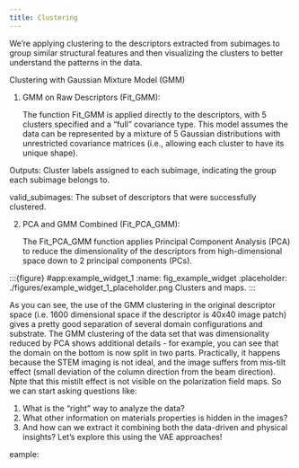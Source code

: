 ```yaml
---
title: Clustering
---
```


We’re applying clustering to the descriptors extracted from subimages to group similar structural features and then visualizing the clusters to better understand the patterns in the data.

Clustering with Gaussian Mixture Model (GMM)

1. GMM on Raw Descriptors (Fit_GMM):

    The function Fit_GMM is applied directly to the descriptors, with 5 clusters specified and a “full” covariance type. This model assumes the data can be represented by a mixture of 5 Gaussian distributions with unrestricted covariance matrices (i.e., allowing each cluster to have its unique shape).

Outputs: Cluster labels assigned to each subimage, indicating the group each subimage belongs to.

valid_subimages: The subset of descriptors that were successfully clustered.

2. PCA and GMM Combined (Fit_PCA_GMM):

    The Fit_PCA_GMM function applies Principal Component Analysis (PCA) to reduce the dimensionality of the descriptors from high-dimensional space down to 2 principal components (PCs).


<!-- :::{figure} #app:Clustering_figure
:name: fig_clusters_maps
:placeholder: ./figures/Clustering_figure_placeholder.png
Clusters and maps.
::: -->

:::{figure} #app:example_widget_1
:name: fig_example_widget
:placeholder: ./figures/example_widget_1_placeholder.png
Clusters and maps.
:::

As you can see, the use of the GMM clustering in the original descriptor space (i.e. 1600 dimensional space if the descriptor is 40x40 image patch) gives a pretty good separation of several domain configurations and substrate. The GMM clustering of the data set that was dimensionality reduced by PCA shows additional details - for example, you can see that the domain on the bottom is now split in two parts. Practically, it happens because the STEM imaging is not ideal, and the image suffers from mis-tilt effect (small deviation of the column direction from the beam direction). Npte that this mistilt effect is not visible on the polarization field maps. So we can start asking questions like:

1. What is the “right” way to analyze the data?
2. What other information on materials properties is hidden in the images?
3. And how can we extract it combining both the data-driven and physical insights?
Let’s explore this using the VAE approaches!










eample:
